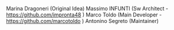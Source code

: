 Marina Dragoneri (Original Idea)
Massimo INFUNTI (Sw Architect  - https://github.com/impronta48 )
Marco Toldo (Main Developer - https://github.com/marcotoldo  )
Antonino Segreto (Maintainer) 

